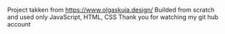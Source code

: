 Project takken from https://www.olgaskuja.design/
Builded from scratch and used only JavaScript, HTML, CSS
Thank you for watching my git hub account
